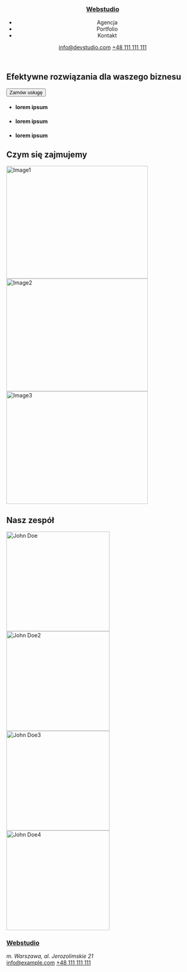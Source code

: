 <!doctype html>
<html lang="en">
    <head>
        <meta charset="utf-8">
        <meta http-equiv="x-ua-compatible" content="ie=edge">
        <meta name="viewport" content="width=device-width, initial-scale=1.0">
        <title>Webstudio</title>
    </head>
    <body>
        <header>
            <h3><a href="text">Webstudio</a></h3> 
        <nav>
            <ul>
                <li>Agencja</li>
                <li>Portfolio</li>
                <li>Kontakt</li>
            </ul>
        </nav>
        <div>
            <a href="mailto:info@devstudio.com">info@devstudio.com</a>
            <a href="tel:+48111111111">+48 111 111 111</a>
</div>
        </header>
        <main>
            <section>
                <h1>Efektywne rozwiązania dla waszego biznesu</h1>
            <div class="buttons">
                <button type="button" class="button">Zamów usługę</button>
            </div>
            </section>
            <section>
                <ul>
                <li><h4>lorem ipsum</h4></li>
                <li><h4>lorem ipsum</h4></li>
                <li><h4>lorem ipsum</h4></li>
            </ul>
        </section>
    <section>
        <div>
            <h2>Czym się zajmujemy</h2>
            <img src="../zadanie1/images/image1.jpg" alt="Image1" width="370" height="294">
            <img src="../zadanie1/images/image2.jpg" alt="Image2" width="370" height="294">
            <img src="../zadanie1/images/image3.jpg" alt="Image3" width="370" height="294">
        </div>
    </section>
    <section>
            <h2>Nasz zespół</h2>
            <img src="../zadanie1/images/JohnDoe.jpg" alt="John Doe" width="270" height="260">
            <img src="../zadanie1/images/JohnDoe2.jpg" alt="John Doe2" width="270" height="260">
            <img src="../zadanie1/images/JohnDoe3.jpg" alt="John Doe3" width="270" height="260">
            <img src="../zadanie1/images/JohnDoe4.jpg" alt="John Doe4" width="270" height="260">
            </section>
        </main>
     <footer>
        <h3><a href="text">Webstudio</a></h3>
        <div>
            <address>m. Warszawa, al. Jerozolimskie 21</address>
            <a href="mailto:info@example.com">info@example.com</a>
            <a href="tel:+48111111111">+48 111 111 111</a>
        </div>
    </footer>
    </body>
</html>
